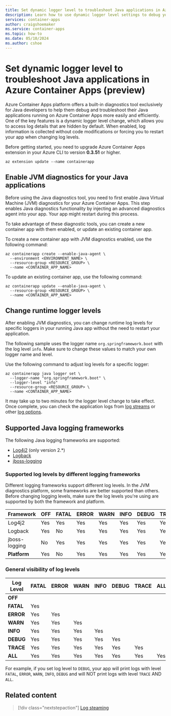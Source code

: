```yaml
---
title: Set dynamic logger level to troubleshoot Java applications in Azure Container Apps (preview)
description: Learn how to use dynamic logger level settings to debug your Java applications running on Azure Container Apps.
services: container-apps
author: craigshoemaker
ms.service: container-apps
ms.topic: how-to
ms.date: 05/10/2024
ms.author: cshoe
---
```


# Set dynamic logger level to troubleshoot Java applications in Azure Container Apps (preview)

Azure Container Apps platform offers a built-in diagnostics tool exclusively for Java developers to help them debug and troubleshoot their Java applications running on Azure Container Apps more easily and efficiently. One of the key features is a dynamic logger level change, which allows you to access log details that are hidden by default. When enabled, log information is collected without code modifications or forcing you to restart your app when changing log levels.

Before getting started, you need to upgrade Azure Container Apps extension in your Azure CLI to version **0.3.51** or higher.
```azurecli
az extension update --name containerapp
```

## Enable JVM diagnostics for your Java applications

Before using the Java diagnostics tool, you need to first enable Java Virtual Machine (JVM) diagnostics for your Azure Container Apps. This step enables Java diagnostics functionality by injecting an advanced diagnostics agent into your app. Your app might restart during this process.

To take advantage of these diagnostic tools, you can create a new container app with them enabled, or update an existing container app.

To create a new container app with JVM diagnostics enabled, use the following command:

```azurecli
az containerapp create --enable-java-agent \
  --environment <ENVIRONMENT_NAME> \
  --resource-group <RESOURCE_GROUP> \
  --name <CONTAINER_APP_NAME>
```

To update an existing container app, use the following command:

```azurecli
az containerapp update --enable-java-agent \
  --resource-group <RESOURCE_GROUP> \
  --name <CONTAINER_APP_NAME>
```

## Change runtime logger levels

After enabling JVM diagnostics, you can change runtime log levels for specific loggers in your running Java app without the need to restart your application.

The following sample uses the logger name `org.springframework.boot` with the log level `info`. Make sure to change these values to match your own logger name and level.
 
Use the following command to adjust log levels for a specific logger:
 
```azurecli
az containerapp java logger set \
  --logger-name "org.springframework.boot" \
  --logger-level "info"
  --resource-group <RESOURCE_GROUP> \
  --name <CONTAINER_APP_NAME>
```

It may take up to two minutes for the logger level change to take effect. Once complete, you can check the application logs from [log streams](log-streaming.md) or other [log options](log-options.md).

## Supported Java logging frameworks

The following Java logging frameworks are supported:

- [Log4j2](https://logging.apache.org/log4j/2.x/) (only version 2.*)
- [Logback](https://logback.qos.ch/)
- [jboss-logging](https://github.com/jboss-logging/jboss-logging)

### Supported log levels by different logging frameworks

Different logging frameworks support different log levels. In the JVM diagnostics platform, some frameworks are better supported than others. Before changing logging levels, make sure the log levels you're using are supported by both the framework and platform.

| Framework     | OFF   | FATAL | ERROR | WARN | INFO | DEBUG | TRACE | ALL |
|---------------|-------|-------|-------|------|------|-------|-------|-----|
| Log4j2        | Yes   | Yes   | Yes   | Yes  | Yes  | Yes   | Yes   | Yes |
| Logback       | Yes   | No    | Yes   | Yes  | Yes  | Yes   | Yes   | Yes |
| jboss-logging | No    | Yes   | Yes   | Yes  | Yes  | Yes   | Yes   | No  |
| **Platform**  | Yes   | No    | Yes   | Yes  | Yes  | Yes   | Yes   | No  |

### General visibility of log levels

| Log Level | FATAL | ERROR | WARN | INFO | DEBUG | TRACE | ALL |
|-----------|-------|-------|------|------|-------|-------|-----|
| **OFF**   |       |       |      |      |       |       |     |
| **FATAL** | Yes   |       |      |      |       |       |     |
| **ERROR** | Yes   | Yes   |      |      |       |       |     |
| **WARN**  | Yes   | Yes   | Yes  |      |       |       |     |
| **INFO**  | Yes   | Yes   | Yes  | Yes  |       |       |     |
| **DEBUG** | Yes   | Yes   | Yes  | Yes  | Yes   |       |     |
| **TRACE** | Yes   | Yes   | Yes  | Yes  | Yes   | Yes   |     |
| **ALL**   | Yes   | Yes   | Yes  | Yes  | Yes   | Yes   | Yes |

For example, if you set log level to `DEBUG`, your app will print logs with level `FATAL`, `ERROR`, `WARN`, `INFO`, `DEBUG` and will NOT print logs with level `TRACE` AND `ALL`.

## Related content

> [!div class="nextstepaction"]
> [Log steaming](./log-streaming.md)
